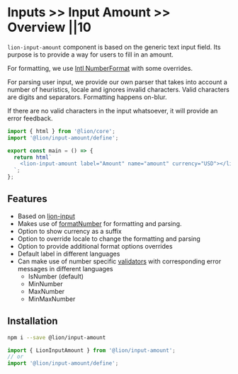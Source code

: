 # Inputs >> Input Amount >> Overview ||10

`lion-input-amount` component is based on the generic text input field. Its purpose is to provide a way for users to fill in an amount.

For formatting, we use [Intl NumberFormat](https://developer.mozilla.org/en-US/docs/Web/JavaScript/Reference/Global_Objects/NumberFormat) with some overrides.

For parsing user input, we provide our own parser that takes into account a number of heuristics, locale and ignores invalid characters.
Valid characters are digits and separators. Formatting happens on-blur.

If there are no valid characters in the input whatsoever, it will provide an error feedback.

```js script
import { html } from '@lion/core';
import '@lion/input-amount/define';
```

```js preview-story
export const main = () => {
  return html`
    <lion-input-amount label="Amount" name="amount" currency="USD"></lion-input-amount>
  `;
};
```

## Features

- Based on [lion-input](../input/overview.md)
- Makes use of [formatNumber](../../../docs/systems/localize/numbers.md) for formatting and parsing.
- Option to show currency as a suffix
- Option to override locale to change the formatting and parsing
- Option to provide additional format options overrides
- Default label in different languages
- Can make use of number specific [validators](../../../docs/systems/form/validate.md) with corresponding error messages in different languages
  - IsNumber (default)
  - MinNumber
  - MaxNumber
  - MinMaxNumber

## Installation

```bash
npm i --save @lion/input-amount
```

```js
import { LionInputAmount } from '@lion/input-amount';
// or
import '@lion/input-amount/define';
```
